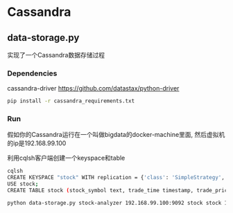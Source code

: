 # Cassandra

## data-storage.py
实现了一个Cassandra数据存储过程

### Dependencies
cassandra-driver    https://github.com/datastax/python-driver
```sh
pip install -r cassandra_requirements.txt
```
### Run
假如你的Cassandra运行在一个叫做bigdata的docker-machine里面, 然后虚拟机的ip是192.168.99.100

利用cqlsh客户端创建一个keyspace和table
```sh
cqlsh
CREATE KEYSPACE "stock" WITH replication = {'class': 'SimpleStrategy', 'replication_factor': 1} AND durable_writes = 'true';
USE stock;
CREATE TABLE stock (stock_symbol text, trade_time timestamp, trade_price float, PRIMARY KEY (stock_symbol,trade_time));
```

```sh
python data-storage.py stock-analyzer 192.168.99.100:9092 stock stock 192.168.99.100
```
